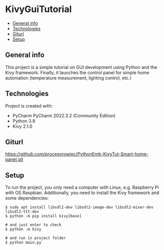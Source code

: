 # KivyGuiTutorial
* [General info](#general-info)
* [Technologies](#technologies)
* [Giturl](#giturl)
* [Setup](#setup)

## General info
This project is a simple tutorial on GUI development using Python and the Kivy framework.
Finally, it launches the control panel for simple home automation (temperature measurement, lighting control, etc.)

## Technologies
Project is created with:
* PyCharm PyCharm 2022.3.2 (Community Edition)
* Python 3.9
* Kivy 2.1.0

## Giturl
https://github.com/procesorowiec/PythonEmb-KivyTut-Smart-home-panel.git

## Setup
To run the project, you only need a computer with Linux, e.g. Raspberry Pi with OS Raspbian.
Additionally, you need to install the Kivy framework and some dependencies:
```
$ sudo apt install libsdl2-dev libsdl2-image-dev libsdl2-mixer-dev libsdl2-ttf-dev
$ python -m pip install kivy[base]

# and just enter to check
$ python -m kivy

# and run in project folder
$ python main.py
```

